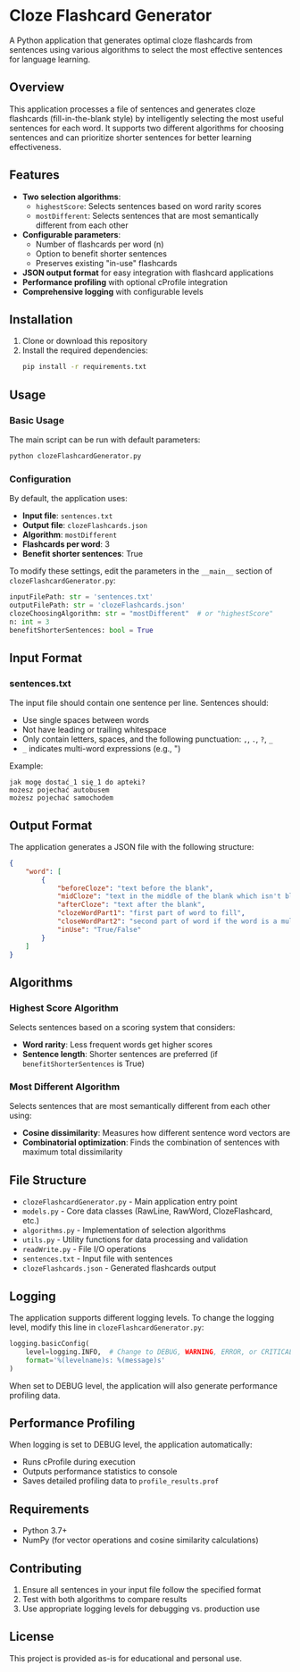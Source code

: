 # Cloze Flashcard Generator

A Python application that generates optimal cloze flashcards from sentences using various algorithms to select the most effective sentences for language learning.

## Overview

This application processes a file of sentences and generates cloze flashcards (fill-in-the-blank style) by intelligently selecting the most useful sentences for each word. It supports two different algorithms for choosing sentences and can prioritize shorter sentences for better learning effectiveness.

## Features

- **Two selection algorithms**:
  - `highestScore`: Selects sentences based on word rarity scores
  - `mostDifferent`: Selects sentences that are most semantically different from each other
- **Configurable parameters**:
  - Number of flashcards per word (n)
  - Option to benefit shorter sentences
  - Preserves existing "in-use" flashcards
- **JSON output format** for easy integration with flashcard applications
- **Performance profiling** with optional cProfile integration
- **Comprehensive logging** with configurable levels

## Installation

1. Clone or download this repository
2. Install the required dependencies:
   ```bash
   pip install -r requirements.txt
   ```

## Usage

### Basic Usage

The main script can be run with default parameters:

```bash
python clozeFlashcardGenerator.py
```

### Configuration

By default, the application uses:
- **Input file**: `sentences.txt`
- **Output file**: `clozeFlashcards.json`
- **Algorithm**: `mostDifferent`
- **Flashcards per word**: 3
- **Benefit shorter sentences**: True

To modify these settings, edit the parameters in the `__main__` section of `clozeFlashcardGenerator.py`:

```python
inputFilePath: str = 'sentences.txt'
outputFilePath: str = 'clozeFlashcards.json'
clozeChoosingAlgorithm: str = "mostDifferent"  # or "highestScore"
n: int = 3
benefitShorterSentences: bool = True
```

## Input Format

### sentences.txt

The input file should contain one sentence per line. Sentences should:
- Use single spaces between words
- Not have leading or trailing whitespace
- Only contain letters, spaces, and the following punctuation: `,`, `.`, `?`, `_`
- `_` indicates multi-word expressions (e.g., ")

Example:
```
jak mogę dostać_1 się_1 do apteki?
możesz pojechać autobusem
możesz pojechać samochodem
```

## Output Format

The application generates a JSON file with the following structure:

```json
{
    "word": [
        {
            "beforeCloze": "text before the blank",
            "midCloze": "text in the middle of the blank which isn't blank (optional)",
            "afterCloze": "text after the blank",
            "clozeWordPart1": "first part of word to fill",
            "closeWordPart2": "second part of word if the word is a multi-word expression",
            "inUse": "True/False"
        }
    ]
}
```

## Algorithms

### Highest Score Algorithm

Selects sentences based on a scoring system that considers:
- **Word rarity**: Less frequent words get higher scores
- **Sentence length**: Shorter sentences are preferred (if `benefitShorterSentences` is True)

### Most Different Algorithm

Selects sentences that are most semantically different from each other using:
- **Cosine dissimilarity**: Measures how different sentence word vectors are
- **Combinatorial optimization**: Finds the combination of sentences with maximum total dissimilarity

## File Structure

- `clozeFlashcardGenerator.py` - Main application entry point
- `models.py` - Core data classes (RawLine, RawWord, ClozeFlashcard, etc.)
- `algorithms.py` - Implementation of selection algorithms
- `utils.py` - Utility functions for data processing and validation
- `readWrite.py` - File I/O operations
- `sentences.txt` - Input file with sentences
- `clozeFlashcards.json` - Generated flashcards output

## Logging

The application supports different logging levels. To change the logging level, modify this line in `clozeFlashcardGenerator.py`:

```python
logging.basicConfig(
    level=logging.INFO,  # Change to DEBUG, WARNING, ERROR, or CRITICAL
    format='%(levelname)s: %(message)s'
)
```

When set to DEBUG level, the application will also generate performance profiling data.

## Performance Profiling

When logging is set to DEBUG level, the application automatically:
- Runs cProfile during execution
- Outputs performance statistics to console
- Saves detailed profiling data to `profile_results.prof`

## Requirements

- Python 3.7+
- NumPy (for vector operations and cosine similarity calculations)

## Contributing

1. Ensure all sentences in your input file follow the specified format
2. Test with both algorithms to compare results
3. Use appropriate logging levels for debugging vs. production use

## License

This project is provided as-is for educational and personal use.
